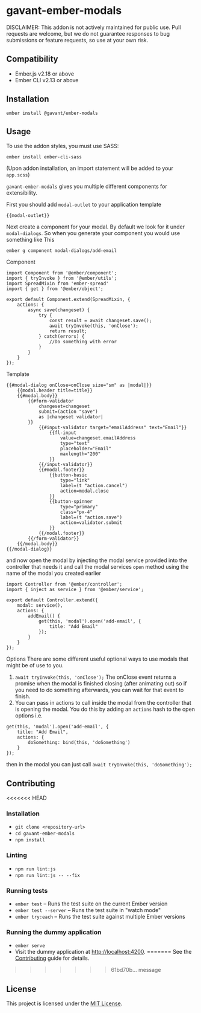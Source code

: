 gavant-ember-modals
==============================================================================

DISCLAIMER: This addon is not actively maintained for public use. Pull requests are welcome, but we do not guarantee responses to bug submissions or feature requests, so use at your own risk.


Compatibility
------------------------------------------------------------------------------

* Ember.js v2.18 or above
* Ember CLI v2.13 or above


Installation
------------------------------------------------------------------------------

```
ember install @gavant/ember-modals
```


Usage
------------------------------------------------------------------------------
To use the addon styles, you must use SASS:
```
ember install ember-cli-sass
```

(Upon addon installation, an import statement will be added to your `app.scss`)

`gavant-ember-modals` gives you multiple different components for extensibility.

First you should add `modal-outlet` to your application template
```
{{modal-outlet}}
```

Next create a component for your modal. By default we look for it under `modal-dialogs`.
So when you generate your component you would use something like This
```
ember g component modal-dialogs/add-email
```

Component
```
import Component from '@ember/component';
import { tryInvoke } from '@ember/utils';
import SpreadMixin from 'ember-spread'
import { get } from '@ember/object';

export default Component.extend(SpreadMixin, {
    actions: {
        async save(changeset) {
            try {
                const result = await changeset.save();
                await tryInvoke(this, 'onClose');
                return result;
            } catch(errors) {
                //Do something with error
            }
        }
    }
});
```

Template
```
{{#modal-dialog onClose=onClose size="sm" as |modal|}}
    {{modal.header title=title}}
    {{#modal.body}}
        {{#form-validator
            changeset=changeset
            submit=(action "save")
            as |changeset validator|
        }}
            {{#input-validator target="emailAddress" text="Email"}}
                {{fl-input
                    value=changeset.emailAddress
                    type="text"
                    placeholder="Email"
                    maxlength="200"
                }}
            {{/input-validator}}
            {{#modal.footer}}
                {{button-basic
                    type="link"
                    label=(t "action.cancel")
                    action=modal.close
                }}
                {{button-spinner
                    type="primary"
                    class="px-4"
                    label=(t "action.save")
                    action=validator.submit
                }}
            {{/modal.footer}}
        {{/form-validator}}
    {{/modal.body}}
{{/modal-dialog}}
```

and now open the modal by injecting the modal service provided into the controller that needs it
and call the modal services `open` method using the name of the modal you created earlier

```
import Controller from '@ember/controller';
import { inject as service } from '@ember/service';

export default Controller.extend({
    modal: service(),
    actions: {
        addEmail() {
            get(this, 'modal').open('add-email', {
                title: "Add Email"
            });
        }
    }
});

```

Options
There are some different useful optional ways to use modals that might be of use to you.

1) `await tryInvoke(this, 'onClose');` 
The onClose event returns a promise when the modal is finished closing (after animating out) so if you need to do something afterwards, you can wait for that event to finish.
2) You can pass in actions to call inside the modal from the controller that is opening the modal. You do this by adding an `actions` hash to the open options i.e.
```
get(this, 'modal').open('add-email', {
    title: "Add Email",
    actions: {
        doSomething: bind(this, 'doSomething')
    }
});
```
then in the modal you can just call `await tryInvoke(this, 'doSomething');`


Contributing
------------------------------------------------------------------------------

<<<<<<< HEAD
### Installation

* `git clone <repository-url>`
* `cd gavant-ember-modals`
* `npm install`

### Linting

* `npm run lint:js`
* `npm run lint:js -- --fix`

### Running tests

* `ember test` – Runs the test suite on the current Ember version
* `ember test --server` – Runs the test suite in "watch mode"
* `ember try:each` – Runs the test suite against multiple Ember versions

### Running the dummy application

* `ember serve`
* Visit the dummy application at [http://localhost:4200](http://localhost:4200).
=======
See the [Contributing](CONTRIBUTING.md) guide for details.
>>>>>>> 61bd70b... message


License
------------------------------------------------------------------------------

This project is licensed under the [MIT License](LICENSE.md).
